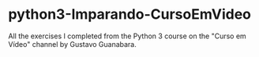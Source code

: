 # python3-Imparando-CursoEmVideo
All the exercises I completed from the Python 3 course on the "Curso em Vídeo" channel by Gustavo Guanabara.
